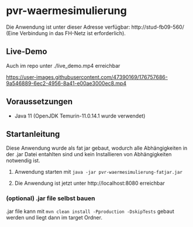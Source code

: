 # pvr-waermesimulierung

Die Anwendung ist unter dieser Adresse verfügbar: http://stud-fb09-560/ (Eine Verbindung in das FH-Netz ist
erforderlich).

## Live-Demo

Auch im repo unter ./live_demo.mp4 erreichbar

https://user-images.githubusercontent.com/47390169/176757686-9a546889-6ec2-4956-8a41-e00ae3000ec8.mp4

## Voraussetzungen

- Java 11 (OpenJDK Temurin-11.0.14.1 wurde verwendet)

## Startanleitung

Diese Anwendung wurde als fat jar gebaut, wodurch alle Abhängigkeiten in der .jar Datei entahlten sind und kein
Installieren von Abhängigkeiten notwendig ist.

1. Anwendung starten mit `java -jar pvr-waermesimulierung-fatjar.jar`

2. Die Anwendung ist jetzt unter http://localhost:8080 erreichbar

### (optional) .jar file selbst bauen

.jar file kann mit `mvn clean install -Pproduction -DskipTests` gebaut werden und liegt dann im target Ordner.